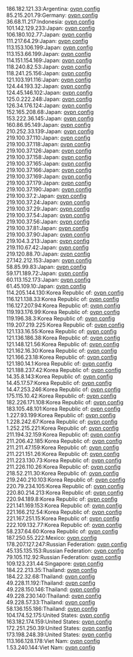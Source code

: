 186.182.121.33:Argentina: [ovpn config](vpn/186_182_121_33.ovpn)  
85.215.201.79:Germany: [ovpn config](vpn/85_215_201_79.ovpn)  
36.68.11.217:Indonesia: [ovpn config](vpn/36_68_11_217.ovpn)  
101.142.129.233:Japan: [ovpn config](vpn/101_142_129_233.ovpn)  
106.180.102.77:Japan: [ovpn config](vpn/106_180_102_77.ovpn)  
111.217.64.29:Japan: [ovpn config](vpn/111_217_64_29.ovpn)  
113.153.106.199:Japan: [ovpn config](vpn/113_153_106_199.ovpn)  
113.153.66.199:Japan: [ovpn config](vpn/113_153_66_199.ovpn)  
114.151.154.169:Japan: [ovpn config](vpn/114_151_154_169.ovpn)  
118.240.82.53:Japan: [ovpn config](vpn/118_240_82_53.ovpn)  
118.241.25.156:Japan: [ovpn config](vpn/118_241_25_156.ovpn)  
121.103.191.116:Japan: [ovpn config](vpn/121_103_191_116.ovpn)  
124.44.193.32:Japan: [ovpn config](vpn/124_44_193_32.ovpn)  
124.45.146.102:Japan: [ovpn config](vpn/124_45_146_102.ovpn)  
125.0.222.248:Japan: [ovpn config](vpn/125_0_222_248.ovpn)  
126.34.176.124:Japan: [ovpn config](vpn/126_34_176_124.ovpn)  
152.165.208.68:Japan: [ovpn config](vpn/152_165_208_68.ovpn)  
153.222.36.145:Japan: [ovpn config](vpn/153_222_36_145.ovpn)  
160.86.95.149:Japan: [ovpn config](vpn/160_86_95_149.ovpn)  
210.252.33.139:Japan: [ovpn config](vpn/210_252_33_139.ovpn)  
219.100.37.110:Japan: [ovpn config](vpn/219_100_37_110.ovpn)  
219.100.37.118:Japan: [ovpn config](vpn/219_100_37_118.ovpn)  
219.100.37.126:Japan: [ovpn config](vpn/219_100_37_126.ovpn)  
219.100.37.158:Japan: [ovpn config](vpn/219_100_37_158.ovpn)  
219.100.37.165:Japan: [ovpn config](vpn/219_100_37_165.ovpn)  
219.100.37.166:Japan: [ovpn config](vpn/219_100_37_166.ovpn)  
219.100.37.169:Japan: [ovpn config](vpn/219_100_37_169.ovpn)  
219.100.37.179:Japan: [ovpn config](vpn/219_100_37_179.ovpn)  
219.100.37.190:Japan: [ovpn config](vpn/219_100_37_190.ovpn)  
219.100.37.2:Japan: [ovpn config](vpn/219_100_37_2.ovpn)  
219.100.37.24:Japan: [ovpn config](vpn/219_100_37_24.ovpn)  
219.100.37.29:Japan: [ovpn config](vpn/219_100_37_29.ovpn)  
219.100.37.54:Japan: [ovpn config](vpn/219_100_37_54.ovpn)  
219.100.37.56:Japan: [ovpn config](vpn/219_100_37_56.ovpn)  
219.100.37.81:Japan: [ovpn config](vpn/219_100_37_81.ovpn)  
219.100.37.90:Japan: [ovpn config](vpn/219_100_37_90.ovpn)  
219.104.3.213:Japan: [ovpn config](vpn/219_104_3_213.ovpn)  
219.110.67.42:Japan: [ovpn config](vpn/219_110_67_42.ovpn)  
219.120.88.70:Japan: [ovpn config](vpn/219_120_88_70.ovpn)  
27.142.212.153:Japan: [ovpn config](vpn/27_142_212_153.ovpn)  
58.85.99.83:Japan: [ovpn config](vpn/58_85_99_83.ovpn)  
59.171.189.72:Japan: [ovpn config](vpn/59_171_189_72.ovpn)  
60.113.152.173:Japan: [ovpn config](vpn/60_113_152_173.ovpn)  
61.45.109.10:Japan: [ovpn config](vpn/61_45_109_10.ovpn)  
114.205.144.130:Korea Republic of: [ovpn config](vpn/114_205_144_130.ovpn)  
116.121.138.33:Korea Republic of: [ovpn config](vpn/116_121_138_33.ovpn)  
116.127.207.94:Korea Republic of: [ovpn config](vpn/116_127_207_94.ovpn)  
119.193.176.99:Korea Republic of: [ovpn config](vpn/119_193_176_99.ovpn)  
119.196.38.3:Korea Republic of: [ovpn config](vpn/119_196_38_3.ovpn)  
119.207.219.225:Korea Republic of: [ovpn config](vpn/119_207_219_225.ovpn)  
121.133.16.55:Korea Republic of: [ovpn config](vpn/121_133_16_55.ovpn)  
121.136.186.38:Korea Republic of: [ovpn config](vpn/121_136_186_38.ovpn)  
121.148.121.56:Korea Republic of: [ovpn config](vpn/121_148_121_56.ovpn)  
121.162.16.30:Korea Republic of: [ovpn config](vpn/121_162_16_30.ovpn)  
121.166.23.18:Korea Republic of: [ovpn config](vpn/121_166_23_18.ovpn)  
121.180.14.1:Korea Republic of: [ovpn config](vpn/121_180_14_1.ovpn)  
121.188.237.42:Korea Republic of: [ovpn config](vpn/121_188_237_42.ovpn)  
14.35.8.143:Korea Republic of: [ovpn config](vpn/14_35_8_143.ovpn)  
14.45.17.57:Korea Republic of: [ovpn config](vpn/14_45_17_57.ovpn)  
14.47.253.246:Korea Republic of: [ovpn config](vpn/14_47_253_246.ovpn)  
175.115.10.42:Korea Republic of: [ovpn config](vpn/175_115_10_42.ovpn)  
182.226.171.108:Korea Republic of: [ovpn config](vpn/182_226_171_108.ovpn)  
183.105.48.101:Korea Republic of: [ovpn config](vpn/183_105_48_101.ovpn)  
1.227.93.199:Korea Republic of: [ovpn config](vpn/1_227_93_199.ovpn)  
1.228.242.67:Korea Republic of: [ovpn config](vpn/1_228_242_67.ovpn)  
1.252.215.221:Korea Republic of: [ovpn config](vpn/1_252_215_221.ovpn)  
211.194.32.159:Korea Republic of: [ovpn config](vpn/211_194_32_159.ovpn)  
211.206.42.185:Korea Republic of: [ovpn config](vpn/211_206_42_185.ovpn)  
211.211.47.159:Korea Republic of: [ovpn config](vpn/211_211_47_159.ovpn)  
211.221.151.26:Korea Republic of: [ovpn config](vpn/211_221_151_26.ovpn)  
211.223.130.73:Korea Republic of: [ovpn config](vpn/211_223_130_73.ovpn)  
211.226.110.26:Korea Republic of: [ovpn config](vpn/211_226_110_26.ovpn)  
218.52.211.30:Korea Republic of: [ovpn config](vpn/218_52_211_30.ovpn)  
219.240.210.103:Korea Republic of: [ovpn config](vpn/219_240_210_103.ovpn)  
220.79.234.105:Korea Republic of: [ovpn config](vpn/220_79_234_105.ovpn)  
220.80.214.213:Korea Republic of: [ovpn config](vpn/220_80_214_213.ovpn)  
220.94.189.8:Korea Republic of: [ovpn config](vpn/220_94_189_8.ovpn)  
221.141.169.153:Korea Republic of: [ovpn config](vpn/221_141_169_153.ovpn)  
221.166.212.54:Korea Republic of: [ovpn config](vpn/221_166_212_54.ovpn)  
221.167.251.15:Korea Republic of: [ovpn config](vpn/221_167_251_15.ovpn)  
222.109.132.77:Korea Republic of: [ovpn config](vpn/222_109_132_77.ovpn)  
58.237.64.60:Korea Republic of: [ovpn config](vpn/58_237_64_60.ovpn)  
187.250.55.222:Mexico: [ovpn config](vpn/187_250_55_222.ovpn)  
178.207.127.247:Russian Federation: [ovpn config](vpn/178_207_127_247.ovpn)  
45.135.135.153:Russian Federation: [ovpn config](vpn/45_135_135_153.ovpn)  
79.105.112.92:Russian Federation: [ovpn config](vpn/79_105_112_92.ovpn)  
109.123.231.44:Singapore: [ovpn config](vpn/109_123_231_44.ovpn)  
184.22.213.35:Thailand: [ovpn config](vpn/184_22_213_35.ovpn)  
184.22.32.68:Thailand: [ovpn config](vpn/184_22_32_68.ovpn)  
49.228.11.192:Thailand: [ovpn config](vpn/49_228_11_192.ovpn)  
49.228.150.146:Thailand: [ovpn config](vpn/49_228_150_146.ovpn)  
49.228.230.140:Thailand: [ovpn config](vpn/49_228_230_140.ovpn)  
49.228.57.33:Thailand: [ovpn config](vpn/49_228_57_33.ovpn)  
58.136.155.186:Thailand: [ovpn config](vpn/58_136_155_186.ovpn)  
104.174.52.175:United States: [ovpn config](vpn/104_174_52_175.ovpn)  
163.182.174.159:United States: [ovpn config](vpn/163_182_174_159.ovpn)  
172.251.250.39:United States: [ovpn config](vpn/172_251_250_39.ovpn)  
173.198.248.39:United States: [ovpn config](vpn/173_198_248_39.ovpn)  
113.166.128.178:Viet Nam: [ovpn config](vpn/113_166_128_178.ovpn)  
1.53.240.144:Viet Nam: [ovpn config](vpn/1_53_240_144.ovpn)  
